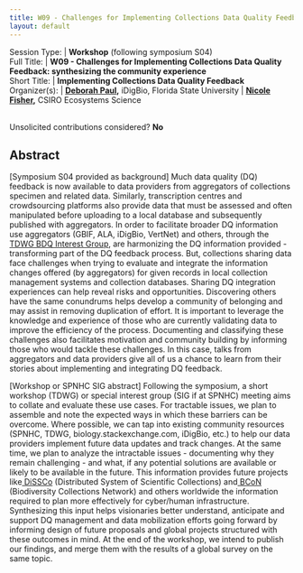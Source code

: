 ```yaml
---
title: W09 - Challenges for Implementing Collections Data Quality Feedback: synthesizing the community experience
layout: default
---
```



Session Type: | **Workshop** (following symposium S04)  
Full Title:   | **W09 - Challenges for Implementing Collections Data Quality Feedback: synthesizing the community experience**  
Short Title:  | **Implementing Collections Data Quality Feedback**  
Organizer(s): | **[Deborah Paul](mailto:dpaul@fsu.edu),** iDigBio, Florida State University
              | **[Nicole Fisher](mailto:Nicole.Fisher@CSIRO.AU),** CSIRO Ecosystems Science


<p><br />Unsolicited contributions considered?  <strong>No</strong></p>  


<!--
**How many 80-minute sessions are you requesting?** 2 (can be divided over separate days)
Technical Requirements: | Theater/classroom seating for symposium; tables/power/working environment (flip chart or marker board) for workshop; usual AV
**Format Options**:
-
IF at TDWG, then this whole thing could be either
-
> 1. Workshop (talks followed by workshop for general audience sharing and to summarize findings)
-
> 2. Symposium for talks, followed by workshop for general audience sharing and to summarize findings
-
IF at SPNHC, then
-
> 1. This is likely best a Symposium, followed by a SPNHC SIG (Special Interest Group Meeting) where everyone interested can then add their experiences and we can summarize findings.
-
Maybe this is best at SPNHC because we need input from those who are doing the data integration in their collections. However, we need the TDWG audience – to hear the needs / expectations of the collections. Our interests overlap with the TDWG DQ working group – and we have talked to them about our symposium. We trust you, the local Organizer(s):: to put this where we can best reach both the TDWG and SPNHC audience and best fits in with your other contributions.
-
We note this also aligns as likely appealing to those taking part in the hands-on workshop organized by Laura Russell to help people directly with data mobilization.
-
Please let us know if we need to submit a separate abstract for the Workshop (if at TDWG) or the SIG (if at SPNHC). It is easy to separate the above abstract into two - one for a symposium, one for the followup workshop / SIG.
-
**Expected attendance**. 40 – 60? Hard to say.
-->


## Abstract

[Symposium S04 provided as background] Much data quality (DQ) feedback is now available to data providers from aggregators of collections specimen and related data. Similarly, transcription centres and crowdsourcing platforms also provide data that must be assessed and often manipulated before uploading to a local database and subsequently published with aggregators. In order to facilitate broader DQ information use aggregators (GBIF, ALA, iDigBio, VertNet) and others, through the[ TDWG BDQ Interest Group](https://github.com/tdwg/bdq), are harmonizing the DQ information provided - transforming part of the DQ feedback process. But, collections sharing data face challenges when trying to evaluate and integrate the information changes offered (by aggregators) for given records in local collection management systems and collection databases. Sharing DQ integration experiences can help reveal risks and opportunities. Discovering others have the same conundrums helps develop a community of belonging and may assist in removing duplication of effort. It is important to leverage the knowledge and experience of those who are currently validating data to improve the efficiency of the process. Documenting and classifying these challenges also facilitates motivation and community building by informing those who would tackle these challenges. In this case, talks from aggregators and data providers give all of us a chance to learn from their stories about implementing and integrating DQ feedback.

[Workshop or SPNHC SIG abstract] Following the symposium, a short workshop (TDWG) or special interest group (SIG if at SPNHC) meeting aims to collate and evaluate these use cases. For tractable issues, we plan to assemble and note the expected ways in which these barriers can be overcome. Where possible, we can tap into existing community resources (SPNHC, TDWG, biology.stackexchange.com, iDigBio, etc.) to help our data providers implement future data updates and track changes. At the same time, we plan to analyze the intractable issues - documenting why they remain challenging - and what, if any potential solutions are available or likely to be available in the future. This information provides future projects like[ DiSSCo](http://www.dissco.eu/) (Distributed System of Scientific Collections) and[ BCoN](https://bcon.aibs.org/) (Biodiversity Collections Network) and others worldwide the information required to plan more effectively for cyber/human infrastructure. Synthesizing this input helps visionaries better understand, anticipate and support DQ management and data mobilization efforts going forward by informing design of future proposals and global projects structured with these outcomes in mind. At the end of the workshop, we intend to publish our findings, and merge them with the results of a global survey on the same topic.


